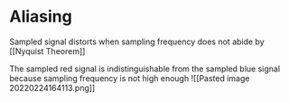 # Aliasing
Sampled signal distorts when sampling frequency does not abide by [[Nyquist Theorem]]

The sampled red signal is indistinguishable from the sampled blue signal because sampling frequency is not high enough
![[Pasted image 20220224164113.png]]
